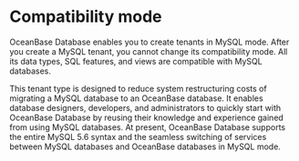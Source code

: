 Compatibility mode 
=======================================



OceanBase Database enables you to create tenants in MySQL mode. After you create a MySQL tenant, you cannot change its compatibility mode. All its data types, SQL features, and views are compatible with MySQL databases. 

This tenant type is designed to reduce system restructuring costs of migrating a MySQL database to an OceanBase database. It enables database designers, developers, and administrators to quickly start with OceanBase Database by reusing their knowledge and experience gained from using MySQL databases. At present, OceanBase Database supports the entire MySQL 5.6 syntax and the seamless switching of services between MySQL databases and OceanBase databases in MySQL mode.
